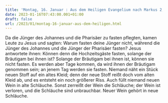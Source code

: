 ```yaml
---
title: 'Montag, 16. Januar : Aus dem Heiligen Evangelium nach Markus 2,18-22.'
date: 2023-01-16T07:43:00.001+01:00
draft: false
url: /2023/01/montag-16-januar-aus-dem-heiligen.html
---
```


Da die Jünger des Johannes und die Pharisäer zu fasten pflegten, kamen Leute zu Jesus und sagten: Warum fasten deine Jünger nicht, während die Jünger des Johannes und die Jünger der Pharisäer fasten? Jesus antwortete ihnen: Können denn die Hochzeitsgäste fasten, solange der Bräutigam bei ihnen ist? Solange der Bräutigam bei ihnen ist, können sie nicht fasten. Es werden aber Tage kommen, da wird ihnen der Bräutigam genommen sein; an jenem Tag werden sie fasten. Niemand näht ein Stück neuen Stoff auf ein altes Kleid; denn der neue Stoff reißt doch vom alten Kleid ab, und es entsteht ein noch größerer Riss. Auch füllt niemand neuen Wein in alte Schläuche. Sonst zerreißt der Wein die Schläuche; der Wein ist verloren, und die Schläuche sind unbrauchbar. Neuer Wein gehört in neue Schläuche.